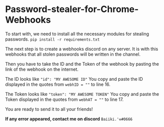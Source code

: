 # Password-stealer-for-Chrome-Webhooks


To start with, we need to install all the necessary modules for stealing passwords.
`pip install -r requirements.txt`

The next step is to create a webhooks discord on any server. It is with this webhooks that all stolen passwords will be written in the channel.

Then you have to take the ID and the Token of the webhook by pasting the link of the webhook on the internet. 

The ID looks like
`"id": "MY AWESOME ID"`
You copy and paste the ID displayed in the quotes from `webhID = ""` to line 16.

The Token looks like 
`"token": "MY AWESOME TOKEN"`
You copy and paste the Token displayed in the quotes from `webhAT = ""` to line 17.


You are ready to send it to all your friends!



**If any error appeared, contact me on discord**
`Baiiki.'☫#0666`
